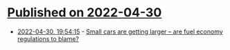 # [Published on 2022-04-30](index.md)

* [2022-04-30, 19:54:15](https://news.ycombinator.com/item?id=31218747) - [Small cars are getting larger – are fuel economy regulations to blame?](https://www.thedrive.com/news/small-cars-are-getting-huge-are-fuel-economy-regulations-to-blame)
